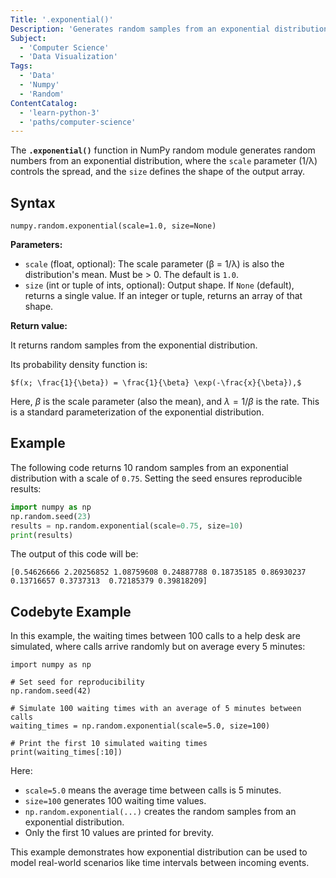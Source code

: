 ```yaml
---
Title: '.exponential()'
Description: 'Generates random samples from an exponential distribution using a specified scale.'
Subject:
  - 'Computer Science'
  - 'Data Visualization'
Tags:
  - 'Data'
  - 'Numpy'
  - 'Random'
ContentCatalog:
  - 'learn-python-3'
  - 'paths/computer-science'
---
```


The **`.exponential()`** function in NumPy random module generates random numbers from an exponential distribution, where the `scale` parameter (1/λ) controls the spread, and the `size` defines the shape of the output array.

## Syntax

```pseudo
numpy.random.exponential(scale=1.0, size=None)
```

**Parameters:**

- `scale` (float, optional): The scale parameter (β = 1/λ) is also the distribution's mean. Must be > 0. The default is `1.0`.
- `size` (int or tuple of ints, optional): Output shape. If `None` (default), returns a single value. If an integer or tuple, returns an array of that shape.

**Return value:**

It returns random samples from the exponential distribution.

Its probability density function is:

```plaintext
$f(x; \frac{1}{\beta}) = \frac{1}{\beta} \exp(-\frac{x}{\beta}),$
```

Here, $\beta$ is the scale parameter (also the mean), and $\lambda = 1/\beta$ is the rate. This is a standard parameterization of the exponential distribution.

## Example

The following code returns 10 random samples from an exponential distribution with a scale of `0.75`. Setting the seed ensures reproducible results:

```py
import numpy as np
np.random.seed(23)
results = np.random.exponential(scale=0.75, size=10)
print(results)
```

The output of this code will be:

```shell
[0.54626666 2.20256852 1.08759608 0.24887788 0.18735185 0.86930237 0.13716657 0.3737313  0.72185379 0.39818209]
```

## Codebyte Example

In this example, the waiting times between 100 calls to a help desk are simulated, where calls arrive randomly but on average every 5 minutes:

```codebyte/python
import numpy as np

# Set seed for reproducibility
np.random.seed(42)

# Simulate 100 waiting times with an average of 5 minutes between calls
waiting_times = np.random.exponential(scale=5.0, size=100)

# Print the first 10 simulated waiting times
print(waiting_times[:10])
```

Here:

- `scale=5.0` means the average time between calls is 5 minutes.
- `size=100` generates 100 waiting time values.
- `np.random.exponential(...)` creates the random samples from an exponential distribution.
- Only the first 10 values are printed for brevity.

This example demonstrates how exponential distribution can be used to model real-world scenarios like time intervals between incoming events.
